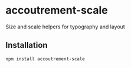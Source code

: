 accoutrement-scale
==================

Size and scale helpers for typography and layout

## Installation

``npm install accoutrement-scale``
